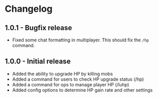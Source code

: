 # Changelog

## 1.0.1 - Bugfix release
 - Fixed some chat formatting in multiplayer. This should fix the `/hp` command.

## 1.0.0 - Initial release
 - Added the ability to upgrade HP by killing mobs
 - Added a command for users to check HP upgrade status (/hp)
 - Added a command for ops to manage player HP (/luhp)
 - Added config options to determine HP gain rate and other settings